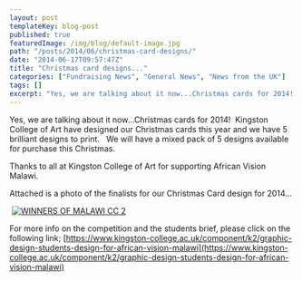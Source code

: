 ```yaml
---
layout: post
templateKey: blog-post
published: true
featuredImage: /img/blog/default-image.jpg
path: "/posts/2014/06/christmas-card-designs/"
date: "2014-06-17T09:57:47Z"
title: "Christmas card designs..."
categories: ["Fundraising News", "General News", "News from the UK"]
tags: []
excerpt: "Yes, we are talking about it now...Christmas cards for 2014!  Kingston College of Art have designed..."
---
```


Yes, we are talking about it now...Christmas cards for 2014!  Kingston College of Art have designed our Christmas cards this year and we have 5 brilliant designs to print.   We will have a mixed pack of 5 designs available for purchase this Christmas.

Thanks to all at Kingston College of Art for supporting African Vision Malawi.

Attached is a photo of the finalists for our Christmas Card design for 2014...

 [![WINNERS OF MALAWI CC 2](https://f000.backblazeb2.com/file/avm-wp-uploads/2014/06/WINNERS-OF-MALAWI-CC-2-300x129.jpg)](https://f000.backblazeb2.com/file/avm-wp-uploads/2014/06/WINNERS-OF-MALAWI-CC-2.jpg)

For more info on the competition and the students brief, please click on the following link; [https://www.kingston-college.ac.uk/component/k2/graphic-design-students-design-for-african-vision-malawi](https://www.kingston-college.ac.uk/component/k2/graphic-design-students-design-for-african-vision-malawi)
